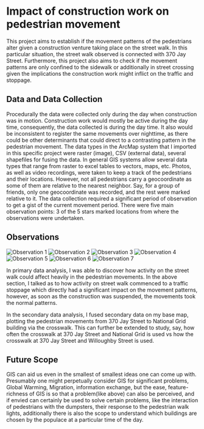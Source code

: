 # Impact of construction work on pedestrian movement
This project aims to establish if the movement patterns of the pedestrians alter given a
construction venture taking place on the street walk. In this particular situation, the street walk
observed is connected with 370 Jay Street. Furthermore, this project also aims to check if the
movement patterns are only confined to the sidewalk or additionally in street crossing given the
implications the construction work might inflict on the traffic and stoppage.


## Data and Data Collection
Procedurally the data were collected only during the day when construction was in motion.
Construction work would mostly be active during the day time, consequently, the data collected
is during the day time. It also would be inconsistent to register the same movements over
nighttime, as there could be other determinants that could direct to a contrasting pattern in the
pedestrian movement.
The data types in the ArcMap system that I imported in this specific project were raster (image),
CSV (external data), several shapefiles for fusing the data. In general GIS systems allow
several data types that range from raster to excel tables to vectors, maps, etc.
Photos, as well as video recordings, were taken to keep a track of the pedestrians and their
locations. However, not all pedestrians carry a geocoordinate as some of them are relative to
the nearest neighbor. Say, for a group of friends, only one geocoordinate was recorded, and the
rest were marked relative to it.
The data collection required a significant period of observation to get a gist of the current
movement period. There were five main observation points:
3 of the 5 stars marked locations from where the observations were undertaken.

## Observations
![Observation 1](https://github.com/pratikwatwani/Pedestrian-movement-activity/blob/master/images/image0.png)
![Observation 2](https://github.com/pratikwatwani/Pedestrian-movement-activity/blob/master/images/image1.png)
![Observation 3](https://github.com/pratikwatwani/Pedestrian-movement-activity/blob/master/images/image2.png)
![Observation 4](https://github.com/pratikwatwani/Pedestrian-movement-activity/blob/master/images/image3.png)
![Observation 5](https://github.com/pratikwatwani/Pedestrian-movement-activity/blob/master/images/image4.png)
![Observation 6](https://github.com/pratikwatwani/Pedestrian-movement-activity/blob/master/images/image5.png)
![Observation 7](https://github.com/pratikwatwani/Pedestrian-movement-activity/blob/master/images/image6.png)

In primary data analysis, I was able to discover how activity on the street walk could affect heavily in the pedestrian movements. In the above section, I talked as to how activity on street walk commenced to a traffic stoppage which directly had a significant impact on the movement patterns, however, as soon as the construction was suspended, the movements took the normal patterns.

In the secondary data analysis, I fused secondary data on my base map, plotting the pedestrian movements from 370 Jay Street to National Grid building via the crosswalk. This can further be extended to study, say, how often the crosswalk at 370 Jay Street and National Grid is used vs how the crosswalk at 370 Jay Street and Willoughby Street is used.

## Future Scope
GIS can aid us even in the smallest of smallest ideas one can come up with. Presumably one might perpetually consider GIS for significant problems, Global Warming, Migration, information exchange, but the ease, feature-richness of GIS is so that a problem(like above) can also be perceived, and if envied can certainly be used to solve certain problems, like the interaction of pedestrians with the dumpsters, their response to the pedestrian walk lights, additionally there is also the scope to understand which buildings are chosen by the populace at a particular time of the day.
